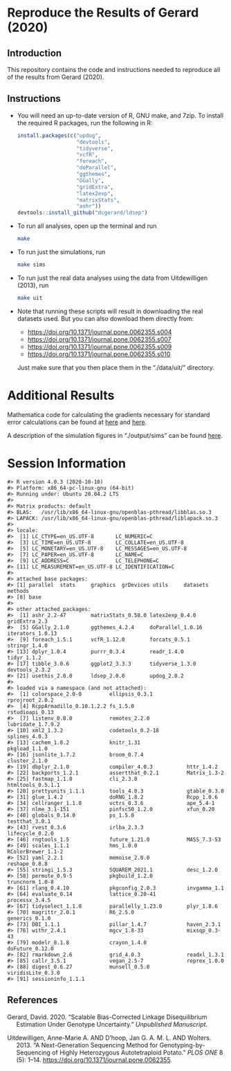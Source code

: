 
<!-- README.md is generated from README.Rmd. Please edit that file -->

# Reproduce the Results of Gerard (2020)

## Introduction

This repository contains the code and instructions needed to reproduce
all of the results from Gerard (2020).

## Instructions

-   You will need an up-to-date version of R, GNU make, and 7zip. To
    install the required R packages, run the following in R:

    ``` r
    install.packages(c("updog", 
                       "devtools", 
                       "tidyverse", 
                       "vcfR",
                       "foreach",
                       "doParallel", 
                       "ggthemes", 
                       "GGally",
                       "gridExtra",
                       "latex2exp",
                       "matrixStats",
                       "ashr"))
    devtools::install_github("dcgerard/ldsep")
    ```

-   To run all analyses, open up the terminal and run

    ``` bash
    make
    ```

-   To run just the simulations, run

    ``` bash
    make sims
    ```

-   To run just the real data analyses using the data from
    Uitdewilligen (2013), run

    ``` bash
    make uit
    ```

-   Note that running these scripts will result in downloading the real
    datasets used. But you can also download them directly from:

    -   <https://doi.org/10.1371/journal.pone.0062355.s004>
    -   <https://doi.org/10.1371/journal.pone.0062355.s007>
    -   <https://doi.org/10.1371/journal.pone.0062355.s009>
    -   <https://doi.org/10.1371/journal.pone.0062355.s010>

    Just make sure that you then place them in the “./data/uit/”
    directory.

# Additional Results

Mathematica code for calculating the gradients necessary for standard
error calculations can be found at [here](./code/gradients.nb) and
[here](./code/gradients.md).

A description of the simulation figures in “./output/sims” can be found
[here](./output/sims/README.md).

# Session Information

    #> R version 4.0.3 (2020-10-10)
    #> Platform: x86_64-pc-linux-gnu (64-bit)
    #> Running under: Ubuntu 20.04.2 LTS
    #> 
    #> Matrix products: default
    #> BLAS:   /usr/lib/x86_64-linux-gnu/openblas-pthread/libblas.so.3
    #> LAPACK: /usr/lib/x86_64-linux-gnu/openblas-pthread/liblapack.so.3
    #> 
    #> locale:
    #>  [1] LC_CTYPE=en_US.UTF-8       LC_NUMERIC=C              
    #>  [3] LC_TIME=en_US.UTF-8        LC_COLLATE=en_US.UTF-8    
    #>  [5] LC_MONETARY=en_US.UTF-8    LC_MESSAGES=en_US.UTF-8   
    #>  [7] LC_PAPER=en_US.UTF-8       LC_NAME=C                 
    #>  [9] LC_ADDRESS=C               LC_TELEPHONE=C            
    #> [11] LC_MEASUREMENT=en_US.UTF-8 LC_IDENTIFICATION=C       
    #> 
    #> attached base packages:
    #> [1] parallel  stats     graphics  grDevices utils     datasets  methods  
    #> [8] base     
    #> 
    #> other attached packages:
    #>  [1] ashr_2.2-47        matrixStats_0.58.0 latex2exp_0.4.0    gridExtra_2.3     
    #>  [5] GGally_2.1.0       ggthemes_4.2.4     doParallel_1.0.16  iterators_1.0.13  
    #>  [9] foreach_1.5.1      vcfR_1.12.0        forcats_0.5.1      stringr_1.4.0     
    #> [13] dplyr_1.0.4        purrr_0.3.4        readr_1.4.0        tidyr_1.1.2       
    #> [17] tibble_3.0.6       ggplot2_3.3.3      tidyverse_1.3.0    devtools_2.3.2    
    #> [21] usethis_2.0.0      ldsep_2.0.0        updog_2.0.2       
    #> 
    #> loaded via a namespace (and not attached):
    #>  [1] colorspace_2.0-0         ellipsis_0.3.1           rprojroot_2.0.2         
    #>  [4] RcppArmadillo_0.10.1.2.2 fs_1.5.0                 rstudioapi_0.13         
    #>  [7] listenv_0.8.0            remotes_2.2.0            lubridate_1.7.9.2       
    #> [10] xml2_1.3.2               codetools_0.2-18         splines_4.0.3           
    #> [13] cachem_1.0.2             knitr_1.31               pkgload_1.1.0           
    #> [16] jsonlite_1.7.2           broom_0.7.4              cluster_2.1.0           
    #> [19] dbplyr_2.1.0             compiler_4.0.3           httr_1.4.2              
    #> [22] backports_1.2.1          assertthat_0.2.1         Matrix_1.3-2            
    #> [25] fastmap_1.1.0            cli_2.3.0                htmltools_0.5.1.1       
    #> [28] prettyunits_1.1.1        tools_4.0.3              gtable_0.3.0            
    #> [31] glue_1.4.2               doRNG_1.8.2              Rcpp_1.0.6              
    #> [34] cellranger_1.1.0         vctrs_0.3.6              ape_5.4-1               
    #> [37] nlme_3.1-151             pinfsc50_1.2.0           xfun_0.20               
    #> [40] globals_0.14.0           ps_1.5.0                 testthat_3.0.1          
    #> [43] rvest_0.3.6              irlba_2.3.3              lifecycle_0.2.0         
    #> [46] rngtools_1.5             future_1.21.0            MASS_7.3-53             
    #> [49] scales_1.1.1             hms_1.0.0                RColorBrewer_1.1-2      
    #> [52] yaml_2.2.1               memoise_2.0.0            reshape_0.8.8           
    #> [55] stringi_1.5.3            SQUAREM_2021.1           desc_1.2.0              
    #> [58] permute_0.9-5            pkgbuild_1.2.0           truncnorm_1.0-8         
    #> [61] rlang_0.4.10             pkgconfig_2.0.3          invgamma_1.1            
    #> [64] evaluate_0.14            lattice_0.20-41          processx_3.4.5          
    #> [67] tidyselect_1.1.0         parallelly_1.23.0        plyr_1.8.6              
    #> [70] magrittr_2.0.1           R6_2.5.0                 generics_0.1.0          
    #> [73] DBI_1.1.1                pillar_1.4.7             haven_2.3.1             
    #> [76] withr_2.4.1              mgcv_1.8-33              mixsqp_0.3-43           
    #> [79] modelr_0.1.8             crayon_1.4.0             doFuture_0.12.0         
    #> [82] rmarkdown_2.6            grid_4.0.3               readxl_1.3.1            
    #> [85] callr_3.5.1              vegan_2.5-7              reprex_1.0.0            
    #> [88] digest_0.6.27            munsell_0.5.0            viridisLite_0.3.0       
    #> [91] sessioninfo_1.1.1

## References

<div id="refs" class="references csl-bib-body hanging-indent">

<div id="ref-gerard2020fast" class="csl-entry">

Gerard, David. 2020. “Scalable Bias-Corrected Linkage Disequilibrium
Estimation Under Genotype Uncertainty.” *Unpublished Manuscript*.

</div>

<div id="ref-uitdewilligen2013next" class="csl-entry">

Uitdewilligen, Anne-Marie A. AND D’hoop, Jan G. A. M. L. AND Wolters.
2013. “A Next-Generation Sequencing Method for Genotyping-by-Sequencing
of Highly Heterozygous Autotetraploid Potato.” *PLOS ONE* 8 (5): 1–14.
<https://doi.org/10.1371/journal.pone.0062355>.

</div>

</div>
